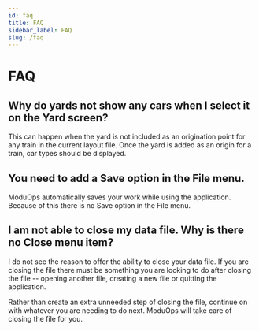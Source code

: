 ```yaml
---
id: faq
title: FAQ
sidebar_label: FAQ
slug: /faq
---
```


# FAQ



## Why do yards not show any cars when I select it on the Yard screen?

This can happen when the yard is not included as an origination point for any train in the current layout file. Once the yard is added as an origin for a train, car types should be displayed.

## You need to add a Save option in the File menu.

ModuOps automatically saves your work while using the application. Because of this there is no Save option in the File menu.

## I am not able to close my data file. Why is there no Close menu item?

I do not see the reason to offer the ability to close your data file. If you are closing the file there must be something you are looking to do after closing the file -- opening another file, creating a new file or quitting the application.

Rather than create an extra unneeded step of closing the file, continue on with whatever you are needing to do next. ModuOps will take care of closing the file for you.